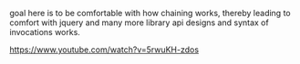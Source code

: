 goal here is to be comfortable with how chaining works, thereby leading to comfort with jquery and many more library api designs and syntax of invocations works.

https://www.youtube.com/watch?v=5rwuKH-zdos